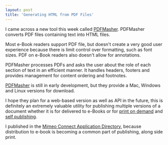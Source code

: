 ```yaml
---
layout: post
title: 'Generating HTML from PDF Files'
---
```

<img style="padding: 15px;" src="http://kinlane-productions.s3.amazonaws.com/mimeo/pdfmasher/pdfmasher.jpg" alt="" align="right" /><p></p>
I came across a new tool this week called <a title="PDF Masher" href="http://www.hardcoded.net/pdfmasher/">PDFMasher</a>. PDFMasher converts PDF files containing text into HTML files.<p></p>
Most e-Book readers support PDF file, but doesn't create a very good user experience because there is limit control over formatting, such as font sizes. PDF on e-Book readers also doesn't allow for annotations.<p></p>
PDFMasher processes PDFs and asks the user about the role of each section of text in an efficient manner. It handles headers, footers and provides management for content ordering and footnotes.<p></p>
<a title="PDF Masher" href="http://www.hardcoded.net/pdfmasher/">PDFMasher</a> is still in early development, but they provide a Mac, Windows and Linux versions for download.<p></p>
I hope they plan for a web-based version as well as API in the future, this is definitely an extremely valuable utility for publishing multiple versions of a document whether it is for delivered to e-Books or for <a title="print on demand" href="http://developer.mimeo.com">print on demand</a> and <a title="self publishing" href="http://developer.mimeo.com">self publishing</a>.<p></p>
I published in the <a title="Mimeo Connect application directory" href="http://developer.mimeo.com/community/application_detail.php?ID=25">Mimeo Connect Application Directory</a>, because distribution to e-book is becoming a common part of publishing, along side print.
